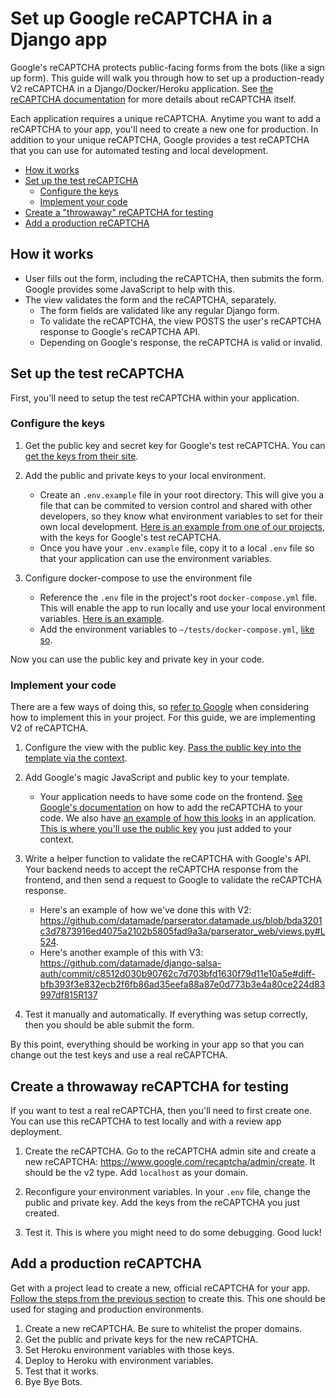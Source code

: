 # Set up Google reCAPTCHA in a Django app
Google's reCAPTCHA protects public-facing forms from the bots (like a sign up form). This guide will walk you through how to set up a production-ready V2 reCAPTCHA in a Django/Docker/Heroku application. See [the reCAPTCHA documentation](https://developers.google.com/recaptcha/intro) for more details about reCAPTCHA itself.

Each application requires a unique reCAPTCHA. Anytime you want to add a reCAPTCHA to your app, you'll need to create a new one for production. In addition to your unique reCAPTCHA, Google provides a test reCAPTCHA that you can use for automated testing and local development. 

- [How it works](#how-it-works)
- [Set up the test reCAPTCHA](#set-up-the-test-recaptcha)
  - [Configure the keys](#configure-the-keys)
  - [Implement your code](#implement-your-code)
- [Create a "throwaway" reCAPTCHA for testing](#create-a-throwaway-recaptcha-for-testing)
- [Add a production reCAPTCHA](#add-a-production-recaptcha)

## How it works
- User fills out the form, including the reCAPTCHA, then submits the form. Google provides some JavaScript to help with this.
- The view validates the form and the reCAPTCHA, separately.
  - The form fields are validated like any regular Django form.
  - To validate the reCAPTCHA, the view POSTS the user's reCAPTCHA response to Google's reCAPTCHA API.
  - Depending on Google's response, the reCAPTCHA is valid or invalid.

## Set up the test reCAPTCHA
First, you'll need to setup the test reCAPTCHA within your application.

### Configure the keys
1. Get the public key and secret key for Google's test reCAPTCHA. You can [get the keys from their site](https://developers.google.com/recaptcha/docs/faq#id-like-to-run-automated-tests-with-recaptcha.-what-should-i-do).


2. Add the public and private keys to your local environment. 
    - Create an `.env.example` file in your root directory. This will give you a file that can be commited to version control and shared with other developers, so they know what environment variables to set for their own local development. [Here is an example from one of our projects](https://github.com/datamade/parserator.datamade.us/blob/bda3201c3d7873916ed4075a2102b5805fad9a3a/.env.example#L9), with the keys for Google's test reCAPTCHA.
    - Once you have your `.env.example` file, copy it to a local `.env` file so that your application can use the environment variables.

3. Configure docker-compose to use the environment file
    - Reference the `.env` file in the project's root `docker-compose.yml` file. This will enable the app to run locally and use your local environment variables. [Here is an example](https://github.com/datamade/parserator.datamade.us/blob/bda3201c3d7873916ed4075a2102b5805fad9a3a/docker-compose.yml#L26).
    - Add the environment variables to `~/tests/docker-compose.yml`, [like so](https://github.com/datamade/parserator.datamade.us/blob/bda3201c3d7873916ed4075a2102b5805fad9a3a/tests/docker-compose.yml#L13).

Now you can use the public key and private key in your code.

### Implement your code
There are a few ways of doing this, so [refer to Google](https://developers.google.com/recaptcha/intro) when considering how to implement this in your project. For this guide, we are implementing V2 of reCAPTCHA.

1. Configure the view with the public key. [Pass the public key into the template via the context](https://github.com/datamade/parserator.datamade.us/blob/bda3201c3d7873916ed4075a2102b5805fad9a3a/parserator_web/views.py#L519).

2. Add Google's magic JavaScript and public key to your template.
    - Your application needs to have some code on the frontend. [See Google's documentation](https://developers.google.com/recaptcha/docs/display#auto_render) on how to add the reCAPTCHA to your code. We also have [an example of how this looks](https://github.com/datamade/parserator.datamade.us/blob/bda3201c3d7873916ed4075a2102b5805fad9a3a/parserator_web/templates/parserator_web/sign_up.html#L64) in an application. [This is where you'll use the public key](https://github.com/datamade/parserator.datamade.us/blob/bda3201c3d7873916ed4075a2102b5805fad9a3a/parserator_web/templates/parserator_web/sign_up.html#L53) you just added to your context.


3. Write a helper function to validate the reCAPTCHA with Google's API. Your backend needs to accept the reCAPTCHA response from the frontend, and then send a request to Google to validate the reCAPTCHA response. 
    - Here's an example of how we've done this with V2: https://github.com/datamade/parserator.datamade.us/blob/bda3201c3d7873916ed4075a2102b5805fad9a3a/parserator_web/views.py#L524.
    - Here's another example of this with V3: https://github.com/datamade/django-salsa-auth/commit/c8512d030b90762c7d703bfd1630f79d11e10a5e#diff-bfb393f3e832ecb2f6fb86ad35eefa88a87e0d773b3e4a80ce224d83997df815R137

5. Test it manually and automatically. If everything was setup correctly, then you should be able submit the form. 

By this point, everything should be working in your app so that you can change out the test keys and use a real reCAPTCHA.

## Create a throwaway reCAPTCHA for testing
If you want to test a real reCAPTCHA, then you'll need to first create one. You can use this reCAPTCHA to test locally and with a review app deployment.

1. Create the reCAPTCHA. Go to the reCAPTCHA admin site and create a new reCAPTCHA: https://www.google.com/recaptcha/admin/create. It should be the v2 type. Add `localhost` as your domain.

2. Reconfigure your environment variables. In your `.env` file, change the public and private key. Add the keys from the reCAPTCHA you just created.

3.  Test it. This is where you might need to do some debugging. Good luck!

## Add a production reCAPTCHA
Get with a project lead to create a new, official reCAPTCHA for your app. [Follow the steps from the previous section](#create-the-recaptcha) to create this. This one should be used for staging and production environments. 

1. Create a new reCAPTCHA. Be sure to whitelist the proper domains.
2. Get the public and private keys for the new reCAPTCHA.
3. Set Heroku environment variables with those keys.
4. Deploy to Heroku with environment variables.
5. Test that it works.
6. Bye Bye Bots.
